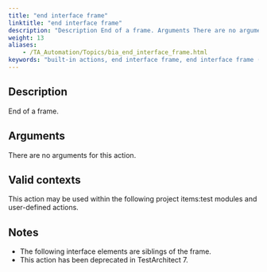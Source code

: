```yaml
--- 
title: "end interface frame"
linktitle: "end interface frame"
description: "Description End of a frame. Arguments There are no arguments for this action. Valid contexts This action may be used within the following project items: test modules and user-defined actions. Notes ..."
weight: 13
aliases: 
    - /TA_Automation/Topics/bia_end_interface_frame.html
keywords: "built-in actions, end interface frame, end interface frame (action)"
---
```


## Description

End of a frame.

## Arguments

There are no arguments for this action.

## Valid contexts

This action may be used within the following project items:test modules and user-defined actions.

## Notes

-   The following interface elements are siblings of the frame.
-   This action has been deprecated in TestArchitect 7.




